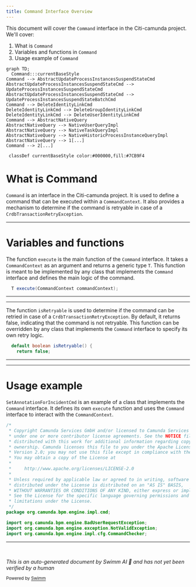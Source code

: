 ```yaml
---
title: Command Interface Overview
---
```

This document will cover the `Command` interface in the Citi-camunda project. We'll cover:

1. What is `Command`
2. Variables and functions in `Command`
3. Usage example of `Command`

```mermaid
graph TD;
  Command:::currentBaseStyle
Command --> AbstractUpdateProcessInstancesSuspendStateCmd
AbstractUpdateProcessInstancesSuspendStateCmd --> UpdateProcessInstancesSuspendStateCmd
AbstractUpdateProcessInstancesSuspendStateCmd --> UpdateProcessInstancesSuspendStateBatchCmd
Command --> DeleteIdentityLinkCmd
DeleteIdentityLinkCmd --> DeleteGroupIdentityLinkCmd
DeleteIdentityLinkCmd --> DeleteUserIdentityLinkCmd
Command --> AbstractNativeQuery
AbstractNativeQuery --> NativeUserQueryImpl
AbstractNativeQuery --> NativeTaskQueryImpl
AbstractNativeQuery --> NativeHistoricProcessInstanceQueryImpl
AbstractNativeQuery --> 1[...]
Command --> 2[...]

 classDef currentBaseStyle color:#000000,fill:#7CB9F4
```

# What is Command

`Command` is an interface in the Citi-camunda project. It is used to define a command that can be executed within a `CommandContext`. It also provides a mechanism to determine if the command is retryable in case of a `CrdbTransactionRetryException`.

<SwmSnippet path="/engine/src/main/java/org/camunda/bpm/engine/impl/interceptor/Command.java" line="26">

---

# Variables and functions

The function `execute` is the main function of the `Command` interface. It takes a `CommandContext` as an argument and returns a generic type `T`. This function is meant to be implemented by any class that implements the `Command` interface and defines the main logic of the command.

```java
  T execute(CommandContext commandContext);
```

---

</SwmSnippet>

<SwmSnippet path="/engine/src/main/java/org/camunda/bpm/engine/impl/interceptor/Command.java" line="33">

---

The function `isRetryable` is used to determine if the command can be retried in case of a `CrdbTransactionRetryException`. By default, it returns false, indicating that the command is not retryable. This function can be overridden by any class that implements the `Command` interface to specify its own retry logic.

```java
  default boolean isRetryable() {
    return false;
```

---

</SwmSnippet>

<SwmSnippet path="/engine/src/main/java/org/camunda/bpm/engine/impl/cmd/SetAnnotationForIncidentCmd.java" line="1">

---

# Usage example

`SetAnnotationForIncidentCmd` is an example of a class that implements the `Command` interface. It defines its own `execute` function and uses the `Command` interface to interact with the `CommandContext`.

```java
/*
 * Copyright Camunda Services GmbH and/or licensed to Camunda Services GmbH
 * under one or more contributor license agreements. See the NOTICE file
 * distributed with this work for additional information regarding copyright
 * ownership. Camunda licenses this file to you under the Apache License,
 * Version 2.0; you may not use this file except in compliance with the License.
 * You may obtain a copy of the License at
 *
 *     http://www.apache.org/licenses/LICENSE-2.0
 *
 * Unless required by applicable law or agreed to in writing, software
 * distributed under the License is distributed on an "AS IS" BASIS,
 * WITHOUT WARRANTIES OR CONDITIONS OF ANY KIND, either express or implied.
 * See the License for the specific language governing permissions and
 * limitations under the License.
 */
package org.camunda.bpm.engine.impl.cmd;

import org.camunda.bpm.engine.BadUserRequestException;
import org.camunda.bpm.engine.exception.NotValidException;
import org.camunda.bpm.engine.impl.cfg.CommandChecker;
```

---

</SwmSnippet>

&nbsp;

*This is an auto-generated document by Swimm AI 🌊 and has not yet been verified by a human*

<SwmMeta version="3.0.0" repo-id="Z2l0aHViJTNBJTNBQ2l0aS1jYW11bmRhJTNBJTNBZ2lsYWRuYXZvdA==" repo-name="Citi-camunda" doc-type="class"><sup>Powered by [Swimm](/)</sup></SwmMeta>
